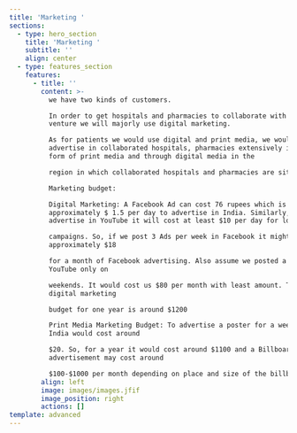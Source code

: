 ```yaml
---
title: 'Marketing '
sections:
  - type: hero_section
    title: 'Marketing '
    subtitle: ''
    align: center
  - type: features_section
    features:
      - title: ''
        content: >-
          we have two kinds of customers.

          In order to get hospitals and pharmacies to collaborate with our
          venture we will majorly use digital marketing.

          As for patients we would use digital and print media, we would
          advertise in collaborated hospitals, pharmacies extensively in the
          form of print media and through digital media in the

          region in which collaborated hospitals and pharmacies are situated.

          Marketing budget:

          Digital Marketing: A Facebook Ad can cost 76 rupees which is
          approximately $ 1.5 per day to advertise in India. Similarly, to
          advertise in YouTube it will cost at least $10 per day for local

          campaigns. So, if we post 3 Ads per week in Facebook it might cost us
          approximately $18

          for a month of Facebook advertising. Also assume we posted a video on
          YouTube only on

          weekends. It would cost us $80 per month with least amount. Together
          digital marketing

          budget for one year is around $1200

          Print Media Marketing Budget: To advertise a poster for a week in
          India would cost around

          $20. So, for a year it would cost around $1100 and a Billboard
          advertisement may cost around

          $100-$1000 per month depending on place and size of the billboard
        align: left
        image: images/images.jfif
        image_position: right
        actions: []
template: advanced
---
```

